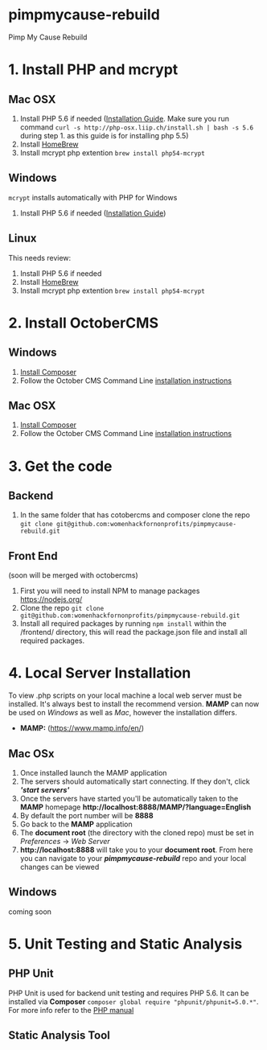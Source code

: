 # pimpmycause-rebuild
Pimp My Cause Rebuild


# 1. Install PHP and mcrypt
## Mac OSX
1. Install PHP 5.6 if needed ([Installation Guide](http://ziad.eljammal.com/install-php-5-5-on-mac-os-x/). Make sure you run command `curl -s http://php-osx.liip.ch/install.sh | bash -s 5.6` during step 1. as this guide is for installing php 5.5)
2. Install [HomeBrew](http://brew.sh/)
3. Install mcrypt php extention `brew install php54-mcrypt`

## Windows
`mcrypt` installs automatically with PHP for Windows
1. Install PHP 5.6 if needed ([Installation Guide](http://windows.php.net/download/))

## Linux
This needs review:

1. Install PHP 5.6 if needed
2. Install [HomeBrew](http://brew.sh/)
3. Install mcrypt php extention `brew install php54-mcrypt`


# 2. Install OctoberCMS
## Windows
 1. [Install Composer](https://github.com/composer/windows-setup)
 2. Follow the October CMS Command Line [installation instructions](http://octobercms.com/docs/console/commands#console-install)

## Mac OSX
1. [Install Composer](https://getcomposer.org/doc/00-intro.md#installation-linux-unix-osx)
2. Follow the October CMS Command Line [installation instructions](http://octobercms.com/docs/console/commands#console-install)

# 3. Get the code
## Backend
1. In the same folder that has cotobercms and composer clone the repo `git clone git@github.com:womenhackfornonprofits/pimpmycause-rebuild.git`

## Front End
(soon will be merged with octobercms)

1. First you will need to install NPM to manage packages https://nodejs.org/
2. Clone the repo `git clone git@github.com:womenhackfornonprofits/pimpmycause-rebuild.git`
3. Install all required packages by running `npm install` within the /frontend/ directory, this will read the package.json file and install all required packages.

# 4. Local Server Installation
To view .php scripts on your local machine a local web server must be installed. It's always best to install the recommend version. **MAMP** can now be used on *Windows* as well as *Mac*, however the installation differs.
  - **MAMP:** (https://www.mamp.info/en/)

## Mac OSx
1. Once installed launch the MAMP application
2. The servers should automatically start connecting. If they don't, click ***'start servers'***
3. Once the servers have started you'll be automatically taken to the **MAMP** homepage **http://localhost:8888/MAMP/?language=English**
4. By default the port number will be **8888**
5. Go back to the **MAMP** application
6. The **document root** (the directory with the cloned repo) must be set in *Preferences* -> *Web Server*
7. **http://localhost:8888** will take you to your **document root**. From here you can navigate to your ***pimpmycause-rebuild*** repo and your local changes can be viewed

## Windows
coming soon

# 5. Unit Testing and Static Analysis
## PHP Unit
PHP Unit is used for backend unit testing and requires PHP 5.6. It can be installed via **Composer** `composer global require "phpunit/phpunit=5.0.*"`. For more info refer to the [PHP manual](https://phpunit.de/manual/current/en/phpunit-book.pdf)

## Static Analysis Tool
